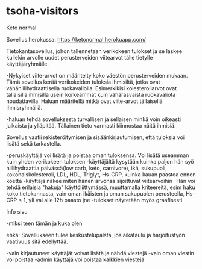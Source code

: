 # tsoha-visitors
Keto normal

Sovellus herokussa: https://ketonormal.herokuapp.com/

Tietokantasovellus, johon tallennetaan verikokeen tulokset ja se laskee kullekin arvolle uudet perusterveiden viitearvot tälle tietylle käyttäjäryhmälle.

-Nykyiset viite-arvot on määritelty koko väestön perusterveiden mukaan. Tämä sovellus kerää verikokeiden tuloksia ihmisiltä, jotka ovat vähähiilihydraattisella ruokavaliolla. Esimerkikisi kolesteroliarvot ovat tällaisilla ihmisillä usein korkeammat kuin vähärasvaista ruokavaliota noudattavilla. Haluan määritellä mitkä ovat viite-arvot tällaisellä ihmisryhmällä.

-haluan tehdä sovelluksesta turvallisen ja sellaisen minkä voin oikeasti julkaista ja ylläpitää. Tällainen tieto varmasti kiinnostaa näitä ihmisiä.

Sovellus vaatii rekisteröitymisen ja sisäänkirjautumisen, että tuloksia voi lisätä sekä tarkastella.

-peruskäyttäjä voi lisätä ja poistaa oman tuloksensa. Voi lisätä useamman kuin yhden verikokeen tuloksen 
-käyttäjältä kysytään kuinka paljon hän syö hiilihydraattia päivässä(low carb, keto, carnivore), ikä, sukupuoli, kokonaiskolesteroli, LDL, HDL, Triglyt, Hs-CRP, kuinka kauan paastoa ennen koetta 
-käyttäjä näkee miten hänen arvonsa sijoittuvat viitearvoihin -Hän voi tehdä erilaisia "hakuja" käyttöliittymässä, muuttamalla kriteereitä, esim haku koko tietokannasta, vain oman ikäisten ja oman sukupuolen perusteella, Hs-CRP < 1, yli vai alle 12h paasto jne -tulokset näytetään myös graafisesti

Info sivu

-miksi teen tämän ja kuka olen

ehkä: Sovellukseen tulee keskustelupalsta, jos aikataulu ja harjoitustyön vaativuus sitä edellyttää.

-vain kirjautuneet käyttäjät voivat lisätä ja nähdä viestejä 
-vain oman viestin voi poistaa 
-admin käyttäjä voi poistaa kaikkien viestejä
